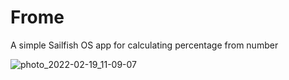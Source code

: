 # Frome
A simple Sailfish OS app for calculating percentage from number

![photo_2022-02-19_11-09-07](https://user-images.githubusercontent.com/4253881/154792712-0e6008eb-6f0d-47ef-96a3-c0e90f8ea46f.jpg)
